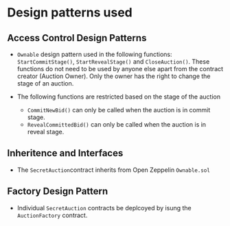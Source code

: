 # Design patterns used

## Access Control Design Patterns

- `Ownable` design pattern used in the following functions: `StartCommitStage()`, `StartRevealStage()` and `CloseAuction()`. These functions do not need to be used by anyone else apart from the contract creator (Auction Owner). Only the owner has the right to change the stage of an auction.

- The following functions are restricted based on the stage of the auction
  - `CommitNewBid()` can only be called when the auction is in commit stage.
  - `RevealCommittedBid()` can only be called when the auction is in reveal stage.

## Inheritence and Interfaces

- The `SecretAuction`contract inherits from Open Zeppelin `Ownable.sol`

## Factory Design Pattern

- Individual `SecretAuction` contracts be deplcoyed by isung the `AuctionFactory` contract.
